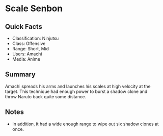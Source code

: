 # Scale Senbon

## Quick Facts
- Classification: Ninjutsu
- Class: Offensive
- Range: Short, Mid
- Users: Amachi
- Media: Anime

## Summary
Amachi spreads his arms and launches his scales at high velocity at the target. This technique had enough power to burst a shadow clone and throw Naruto back quite some distance.

## Notes
- In addition, it had a wide enough range to wipe out six shadow clones at once.
